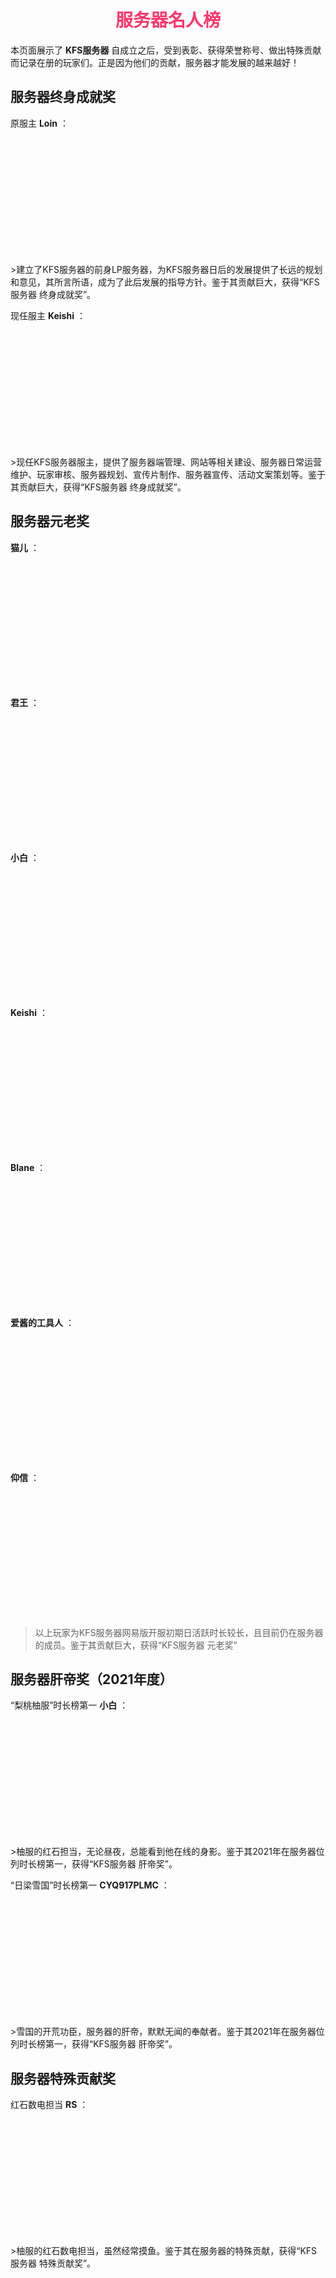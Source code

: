 # <div align="center"><font color=#FD366D>服务器名人榜</font></div>
本页面展示了 **KFS服务器** 自成立之后，受到表彰、获得荣誉称号、做出特殊贡献而记录在册的玩家们。正是因为他们的贡献，服务器才能发展的越来越好！

<style type="text/css">
    .img {
        width:200px;
        height:200px;
        border-radius:100%;
        overflow:hidden;
        margin:0 auto;
    }
</style>

## 服务器终身成就奖

原服主 **Loin** ：
<div class="img"><img src="https://q1.qlogo.cn/g?b=qq&amp;nk=2607418160&amp;s=640"></div>
>建立了KFS服务器的前身LP服务器，为KFS服务器日后的发展提供了长远的规划和意见，其所言所语，成为了此后发展的指导方针。鉴于其贡献巨大，获得“KFS服务器 终身成就奖”。

现任服主 **Keishi** ：
<div class="img"><img src="https://q1.qlogo.cn/g?b=qq&amp;nk=1291596219&amp;s=640"></div>
>现任KFS服务器服主，提供了服务器端管理、网站等相关建设、服务器日常运营维护、玩家审核、服务器规划、宣传片制作、服务器宣传、活动文案策划等。鉴于其贡献巨大，获得“KFS服务器 终身成就奖”。

## 服务器元老奖

**猫儿** ：
<div class="img"><img src="https://q1.qlogo.cn/g?b=qq&amp;nk=3012452466&amp;s=640"></div>

**君王** ：
<div class="img"><img src="https://q1.qlogo.cn/g?b=qq&amp;nk=1799646016&amp;s=640"></div>

**小白** ：
<div class="img"><img src="https://q1.qlogo.cn/g?b=qq&amp;nk=2064577137&amp;s=640"></div>

**Keishi** ：
<div class="img"><img src="https://q1.qlogo.cn/g?b=qq&amp;nk=1291596219&amp;s=640"></div>

**Blane** ：
<div class="img"><img src="https://q1.qlogo.cn/g?b=qq&amp;nk=3505322893&amp;s=640"></div>

**爱酱的工具人** ：
<div class="img"><img src="https://q1.qlogo.cn/g?b=qq&amp;nk=419323611&amp;s=640"></div>

**仰信** ：
<div class="img"><img src="https://q1.qlogo.cn/g?b=qq&amp;nk=3047894807&amp;s=640"></div>

>以上玩家为KFS服务器网易版开服初期日活跃时长较长，且目前仍在服务器的成员。鉴于其贡献巨大，获得“KFS服务器 元老奖”

## 服务器肝帝奖（2021年度）

“梨桃柚服”时长榜第一 **小白** ：
<div class="img"><img src="https://q1.qlogo.cn/g?b=qq&amp;nk=2064577137&amp;s=640"></div>
>柚服的红石担当，无论昼夜，总能看到他在线的身影。鉴于其2021年在服务器位列时长榜第一，获得“KFS服务器 肝帝奖”。

“日梁雪国”时长榜第一 **CYQ917PLMC** ：
<div class="img"><img src="https://q1.qlogo.cn/g?b=qq&amp;nk=2751209348&amp;s=640"></div>
>雪国的开荒功臣，服务器的肝帝，默默无闻的奉献者。鉴于其2021年在服务器位列时长榜第一，获得“KFS服务器 肝帝奖”。

## 服务器特殊贡献奖

红石数电担当 **RS** ：
<div class="img"><img src="https://q1.qlogo.cn/g?b=qq&amp;nk=3413308598&amp;s=640"></div>
>柚服的红石数电担当，虽然经常摸鱼。鉴于其在服务器的特殊贡献，获得“KFS服务器 特殊贡献奖”。